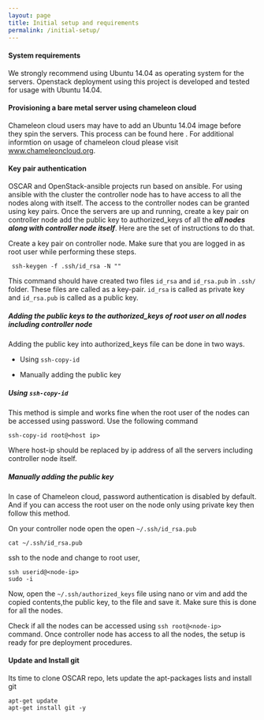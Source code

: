 ```yaml
---
layout: page
title: Initial setup and requirements
permalink: /initial-setup/
---
```


#### System requirements

We strongly recommend using Ubuntu 14.04 as operating system for the servers. Openstack deployment using this project is developed and tested for usage with Ubuntu 14.04.   

#### Provisioning a bare metal server using chameleon cloud 
 
 Chameleon cloud users may have to add an Ubuntu 14.04 image before they spin the servers. This process can be found here <Link for adding a new bare metal image>. For additional informtion on usage of chameleon cloud please visit www.chameleoncloud.org.
 
#### Key pair authentication

OSCAR and OpenStack-ansible projects run based on ansible. For using ansible with the cluster the controller node has to have access to all the nodes along with itself. The access to the controller nodes can be granted using key pairs. Once the servers are up and running, create a key pair on controller node add the public key to authorized_keys of all the ***all nodes along with controller node itself***. Here are the set of instructions to do that.

Create a key pair on controller node. Make sure that you are logged in as root user while performing these steps.

```
 ssh-keygen -f .ssh/id_rsa -N ""  
```

This command should have created two files ``` id_rsa ``` and ``` id_rsa.pub ``` in ``` .ssh/ ``` folder. These files are called as a key-pair. ``` id_rsa ``` is called as private key and ``` id_rsa.pub ``` is called as a public key.

##### Adding the public keys to the authorized_keys of root user on all nodes including controller node

Adding the public key into authorized_keys file can be done in two ways. 

   - Using ``` ssh-copy-id ``` 

   - Manually adding the public key 

##### Using ``` ssh-copy-id ``` 
This method is simple and works fine when the root user of the nodes can be accessed using password. Use the following command

```
ssh-copy-id root@<host ip>
```

Where host-ip should be replaced by ip address of all the servers including controller node itself.

##### Manually adding the public key
In case of Chameleon cloud, password authentication is disabled by default. And if you can access the root user on the node only using private key then follow this method. 

On your controller node open the open ``` ~/.ssh/id_rsa.pub ```

```
cat ~/.ssh/id_rsa.pub
```

ssh to the node and change to root user, 

```
ssh userid@<node-ip>
sudo -i
```

Now, open the `~/.ssh/authorized_keys` file using nano or vim and add the copied contents,the public key, to the file and save it. Make sure this is done for all the nodes.



Check if all the nodes can be accessed using ``` ssh root@<node-ip> ``` command. Once controller node has access to all the nodes, the setup is ready for pre deployment procedures.

#### Update and Install git 
Its time to clone OSCAR repo, lets update the apt-packages lists and install git 

```
apt-get update
apt-get install git -y
```
